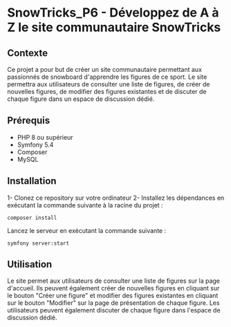 # SnowTricks_P6 - Développez de A à Z le site communautaire SnowTricks

## Contexte 
Ce projet a pour but de créer un site communautaire permettant aux passionnés de snowboard d'apprendre les figures de ce sport. Le site permettra aux utilisateurs de consulter une liste de figures, de créer de nouvelles figures, de modifier des figures existantes et de discuter de chaque figure dans un espace de discussion dédié.

## Prérequis

* PHP 8 ou supérieur
* Symfony 5.4
* Composer
* MySQL

## Installation

1- Clonez ce repository sur votre ordinateur
2- Installez les dépendances en exécutant la commande suivante à la racine du projet :

```composer install```

Lancez le serveur en exécutant la commande suivante :

```symfony server:start```

## Utilisation
Le site permet aux utilisateurs de consulter une liste de figures sur la page d'accueil. Ils peuvent également créer de nouvelles figures en cliquant sur le bouton "Créer une figure" et modifier des figures existantes en cliquant sur le bouton "Modifier" sur la page de présentation de chaque figure. Les utilisateurs peuvent également discuter de chaque figure dans l'espace de discussion dédié.

